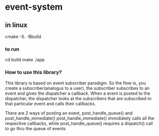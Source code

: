 # event-system

## in linux
cmake -S. -Bbuild 

### to run
cd build
make
./app



### How to use this library?
This library is based on event subscriber paradigm.
So the flow is, you create a subscriber(analogus to a user), the subscriber subscribes to an event and gives the dispatcher a callback.
When a event is posted to the dispatcher, the dispatcher looks at the subscribers that are subscribed to that particular event and calls their callbacks.

There are 2 ways of posting an event, post_handle_queue() and post_handle_immediate()
post_handle_immediate() immidiately calls all the respective callbacks, while post_handle_queue() requires a dispatch() call to go thru the queue of events
